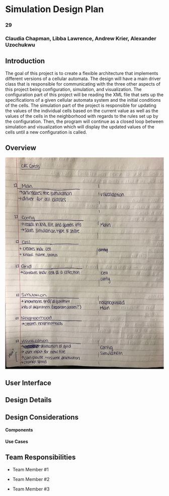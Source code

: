 # Simulation Design Plan
### 29
### Claudia Chapman, Libba Lawrence, Andrew Krier, Alexander Uzochukwu

## Introduction
The goal of this project is to create a flexible architecture that implements different versions of a cellular automata.
The design will have a main driver class that is responsible for communicating with the three other aspects of this project 
being configuration, simulation, and visualization. The configuration part of this project will be reading the XML file 
that sets up the specifications of a given cellular automata system and the initial conditions of the cells. The simulation 
part of the project is responsible for updating the values of the individual cells based on the current value as well as 
the values of the cells in the neighborhood with regards to the rules set up by the configuration. Then, the program will 
continue as a closed loop between simulation and visualization which will display the updated values of the cells until a new
configuration is called. 

## Overview

![title](CRC_Design.png)

## User Interface


## Design Details


## Design Considerations

#### Components

#### Use Cases


## Team Responsibilities

 * Team Member #1

 * Team Member #2

 * Team Member #3

